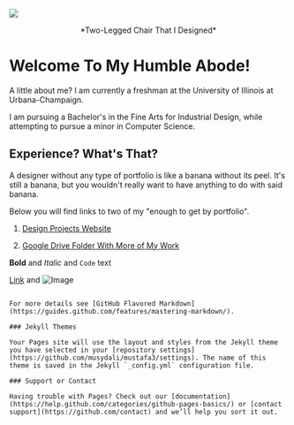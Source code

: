 ![](https://user-images.githubusercontent.com/32139832/33955567-9458488c-e001-11e7-9011-ae2d8d1beb2f.JPG)

<p align="center">
  *Two-Legged Chair That I Designed*
</p>

# Welcome To My Humble Abode!

A little about me? I am currently a freshman at the University of Illinois at Urbana-Champaign.

I am pursuing a Bachelor's in the Fine Arts for Industrial Design, while attempting to pursue a minor in Computer Science.


## Experience? What's That?

A designer without any type of portfolio is like a banana without its peel. It's still a banana, but you wouldn't really want to have anything to do with said banana.

Below you will find links to two of my "enough to get by portfolio". 

1. [Design Projects Website](https://mustafa327.wixsite.com/mustafa)

2. [Google Drive Folder With More of My Work](https://drive.google.com/drive/folders/0B7g8lYB6JbLdNXdsZ1RTSW9Objg?usp=sharing)



**Bold** and _Italic_ and `Code` text

[Link](url) and ![Image](src)
```

For more details see [GitHub Flavored Markdown](https://guides.github.com/features/mastering-markdown/).

### Jekyll Themes

Your Pages site will use the layout and styles from the Jekyll theme you have selected in your [repository settings](https://github.com/musydali/mustafa3/settings). The name of this theme is saved in the Jekyll `_config.yml` configuration file.

### Support or Contact

Having trouble with Pages? Check out our [documentation](https://help.github.com/categories/github-pages-basics/) or [contact support](https://github.com/contact) and we’ll help you sort it out.
